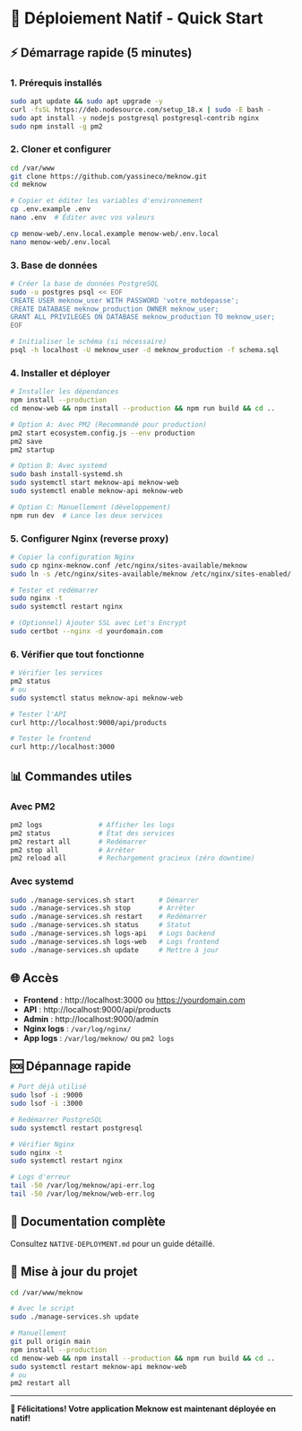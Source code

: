 # 🚀 Déploiement Natif - Quick Start

## ⚡ Démarrage rapide (5 minutes)

### 1. Prérequis installés
```bash
sudo apt update && sudo apt upgrade -y
curl -fsSL https://deb.nodesource.com/setup_18.x | sudo -E bash -
sudo apt install -y nodejs postgresql postgresql-contrib nginx
sudo npm install -g pm2
```

### 2. Cloner et configurer
```bash
cd /var/www
git clone https://github.com/yassineco/meknow.git
cd meknow

# Copier et éditer les variables d'environnement
cp .env.example .env
nano .env  # Éditer avec vos valeurs

cp menow-web/.env.local.example menow-web/.env.local
nano menow-web/.env.local
```

### 3. Base de données
```bash
# Créer la base de données PostgreSQL
sudo -u postgres psql << EOF
CREATE USER meknow_user WITH PASSWORD 'votre_motdepasse';
CREATE DATABASE meknow_production OWNER meknow_user;
GRANT ALL PRIVILEGES ON DATABASE meknow_production TO meknow_user;
EOF

# Initialiser le schéma (si nécessaire)
psql -h localhost -U meknow_user -d meknow_production -f schema.sql
```

### 4. Installer et déployer
```bash
# Installer les dépendances
npm install --production
cd menow-web && npm install --production && npm run build && cd ..

# Option A: Avec PM2 (Recommandé pour production)
pm2 start ecosystem.config.js --env production
pm2 save
pm2 startup

# Option B: Avec systemd
sudo bash install-systemd.sh
sudo systemctl start meknow-api meknow-web
sudo systemctl enable meknow-api meknow-web

# Option C: Manuellement (développement)
npm run dev  # Lance les deux services
```

### 5. Configurer Nginx (reverse proxy)
```bash
# Copier la configuration Nginx
sudo cp nginx-meknow.conf /etc/nginx/sites-available/meknow
sudo ln -s /etc/nginx/sites-available/meknow /etc/nginx/sites-enabled/

# Tester et redémarrer
sudo nginx -t
sudo systemctl restart nginx

# (Optionnel) Ajouter SSL avec Let's Encrypt
sudo certbot --nginx -d yourdomain.com
```

### 6. Vérifier que tout fonctionne
```bash
# Vérifier les services
pm2 status
# ou
sudo systemctl status meknow-api meknow-web

# Tester l'API
curl http://localhost:9000/api/products

# Tester le frontend
curl http://localhost:3000
```

## 📊 Commandes utiles

### Avec PM2
```bash
pm2 logs              # Afficher les logs
pm2 status            # État des services
pm2 restart all       # Redémarrer
pm2 stop all          # Arrêter
pm2 reload all        # Rechargement gracieux (zéro downtime)
```

### Avec systemd
```bash
sudo ./manage-services.sh start      # Démarrer
sudo ./manage-services.sh stop       # Arrêter
sudo ./manage-services.sh restart    # Redémarrer
sudo ./manage-services.sh status     # Statut
sudo ./manage-services.sh logs-api   # Logs backend
sudo ./manage-services.sh logs-web   # Logs frontend
sudo ./manage-services.sh update     # Mettre à jour
```

## 🌐 Accès

- **Frontend** : http://localhost:3000 ou https://yourdomain.com
- **API** : http://localhost:9000/api/products
- **Admin** : http://localhost:9000/admin
- **Nginx logs** : `/var/log/nginx/`
- **App logs** : `/var/log/meknow/` ou `pm2 logs`

## 🆘 Dépannage rapide

```bash
# Port déjà utilisé
sudo lsof -i :9000
sudo lsof -i :3000

# Redémarrer PostgreSQL
sudo systemctl restart postgresql

# Vérifier Nginx
sudo nginx -t
sudo systemctl restart nginx

# Logs d'erreur
tail -50 /var/log/meknow/api-err.log
tail -50 /var/log/meknow/web-err.log
```

## 📖 Documentation complète

Consultez `NATIVE-DEPLOYMENT.md` pour un guide détaillé.

## 🔄 Mise à jour du projet

```bash
cd /var/www/meknow

# Avec le script
sudo ./manage-services.sh update

# Manuellement
git pull origin main
npm install --production
cd menow-web && npm install --production && npm run build && cd ..
sudo systemctl restart meknow-api meknow-web
# ou
pm2 restart all
```

---

**🎉 Félicitations! Votre application Meknow est maintenant déployée en natif!**
